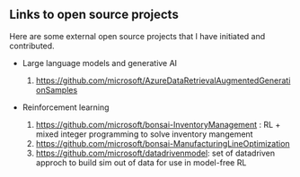 ## Links to open source projects 
Here are some external open source projects that I have initiated and contributed. 

- Large language models and generative AI  

    1) https://github.com/microsoft/AzureDataRetrievalAugmentedGenerationSamples
    
- Reinforcement learning
    1) https://github.com/microsoft/bonsai-InventoryManagement
    : RL + mixed integer programming to solve inventory mangement 
    2) https://github.com/microsoft/bonsai-ManufacturingLineOptimization
    3) https://github.com/microsoft/datadrivenmodel: set of datadriven approch to build sim out of data for use in model-free RL


